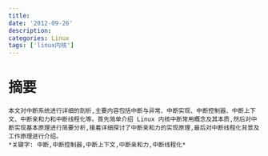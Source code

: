 ```yaml
---
title:
date: '2012-09-26'
description:
categories: Linux
tags: ['linux内核']
---
```

摘要
==========

    本文对中断系统进行详细的剖析,主要内容包括中断与异常、中断实现、中断控制器、中断上下文、中断亲和力和中断线程化等。首先简单介绍 Linux 内核中断常用概念及其本质,然后对中断实现基本原理进行简要分析,接着详细探讨了中断亲和力的实现原理,最后对中断线程化背景及工作原理进行介绍。
    *关键字: 中断,中断控制器,中断上下文,中断亲和力,中断线程化*
